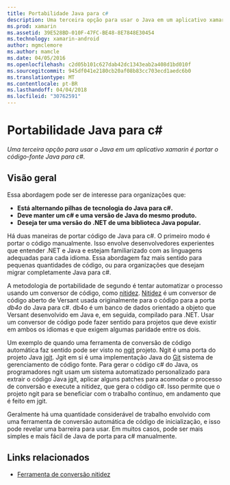 ```yaml
---
title: Portabilidade Java para c#
description: Uma terceira opção para usar o Java em um aplicativo xamarin é portar o código-fonte Java para c#.
ms.prod: xamarin
ms.assetid: 39E528BD-010F-47FC-BE48-8E7848E30454
ms.technology: xamarin-android
author: mgmclemore
ms.author: mamcle
ms.date: 04/05/2016
ms.openlocfilehash: c2d05b101c627dab42dc1343eab2a408d1bd010f
ms.sourcegitcommit: 945df041e2180cb20af08b83cc703ecd1aedc6b0
ms.translationtype: MT
ms.contentlocale: pt-BR
ms.lasthandoff: 04/04/2018
ms.locfileid: "30762591"
---
```

# <a name="porting-java-to-c"></a>Portabilidade Java para c#

_Uma terceira opção para usar o Java em um aplicativo xamarin é portar o código-fonte Java para c#._

## <a name="overview"></a>Visão geral

Essa abordagem pode ser de interesse para organizações que:

-  **Está alternando pilhas de tecnologia do Java para c#.**
-  **Deve manter um c# e uma versão de Java do mesmo produto.**
-  **Deseja ter uma versão do .NET de uma biblioteca Java popular.**


Há duas maneiras de portar código de Java para c#. O primeiro modo é portar o código manualmente. Isso envolve desenvolvedores experientes que entender .NET e Java e estejam familiarizado com as linguagens adequadas para cada idioma. Essa abordagem faz mais sentido para pequenas quantidades de código, ou para organizações que desejam migrar completamente Java para c#.

A metodologia de portabilidade de segundo é tentar automatizar o processo usando um conversor de código, como [nitidez](https://github.com/mono/sharpen). [Nitidez](https://github.com/mono/sharpen) é um conversor de código aberto de Versant usada originalmente para o código para a porta *db4o* do Java para c#. db4o é um banco de dados orientado a objeto que Versant desenvolvido em Java e, em seguida, compilado para .NET. Usar um conversor de código pode fazer sentido para projetos que deve existir em ambos os idiomas e que exigem algumas paridade entre os dois.

Um exemplo de quando uma ferramenta de conversão de código automática faz sentido pode ser visto no [ngit](https://github.com/mono/ngit) projeto.
Ngit é uma porta do projeto Java [jgit](http://eclipse.org/).
Jgit em si é uma implementação Java do [Git](http://git-scm.com/) sistema de gerenciamento de código fonte. Para gerar o código c# do Java, os programadores ngit usam um sistema automatizado personalizado para extrair o código Java jgit, aplicar alguns patches para acomodar o processo de conversão e execute a nitidez, que gera o código c#. Isso permite que o projeto ngit para se beneficiar com o trabalho contínuo, em andamento que é feito em jgit.

Geralmente há uma quantidade considerável de trabalho envolvido com uma ferramenta de conversão automática de código de inicialização, e isso pode revelar uma barreira para usar. Em muitos casos, pode ser mais simples e mais fácil de Java de porta para c# manualmente.



## <a name="related-links"></a>Links relacionados

- [Ferramenta de conversão nitidez](https://github.com/mono/sharpen)
